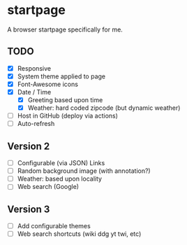 # startpage
A browser startpage specifically for me.

## TODO

- [x] Responsive
- [x] System theme applied to page
- [x] Font-Awesome icons
- [x] Date / Time
  - [x] Greeting based upon time
  - [x] Weather: hard coded zipcode (but dynamic weather)
- [ ] Host in GitHub (deploy via actions)
- [ ] Auto-refresh

## Version 2
- [ ] Configurable (via JSON) Links
- [ ] Random background image (with annotation?)
- [ ] Weather: based upon locality
- [ ] Web search (Google)

## Version 3
- [ ] Add configurable themes
- [ ] Web search shortcuts (wiki ddg yt twi, etc)
